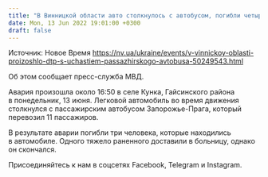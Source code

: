 ```yaml
---
title: "В Винницкой области авто столкнулось с автобусом, погибли четыре человека"
date: Mon, 13 Jun 2022 19:01:00 +0300
draft: false
---
```

Источник: Новое Время https://nv.ua/ukraine/events/v-vinnickoy-oblasti-proizoshlo-dtp-s-uchastiem-passazhirskogo-avtobusa-50249543.html


 Об этом сообщает пресс-служба МВД.

Авария произошла около 16:50 в селе Кунка, Гайсинского района в понедельник, 13 июня. Легковой автомобиль во время движения столкнулся с пассажирским автобусом Запорожье-Прага, который перевозил 11 пассажиров.

В результате аварии погибли три человека, которые находились в автомобиле. Одного тяжело раненного доставили в больницу, однако он скончался.

Присоединяйтесь к нам в соцсетях Facebook, Telegram и Instagram.
